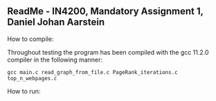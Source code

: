 ## ReadMe - IN4200, Mandatory Assignment 1, Daniel Johan Aarstein

How to compile:

Throughout testing the program has been compiled with the gcc 11.2.0 compiler in the following manner:

    gcc main.c read_graph_from_file.c PageRank_iterations.c top_n_webpages.c

How to run:

